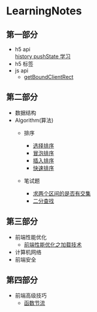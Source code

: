 # LearningNotes
## 第一部分
-   h5 api  
    [history pushState 学习](https://github.com/lyyh/FELearningNotes/blob/master/part%201/h5%20api/h5%20history.md)
-   h5 标签
-   js api
    -   [getBoundClientRect](https://github.com/lyyh/FELearningNotes/blob/master/part%201/js%20api/getBoundingClientRect/getBoundingClientRect.md)
## 第二部分
-   数据结构
-   Algorithm(算法)
    - 排序
        - [选择排序](https://github.com/lyyh/FELearningNotes/blob/master/part%202/%E6%8E%92%E5%BA%8F/%E9%80%89%E6%8B%A9%E6%8E%92%E5%BA%8F/selection.js)  
        - [冒泡排序](https://github.com/lyyh/FELearningNotes/tree/master/part%202/%E6%8E%92%E5%BA%8F/%E5%86%92%E6%B3%A1%E6%8E%92%E5%BA%8F)  
        - [插入排序](https://github.com/lyyh/FELearningNotes/tree/master/part%202/%E6%8E%92%E5%BA%8F/%E6%8F%92%E5%85%A5%E6%8E%92%E5%BA%8F)    
        - [快速排序](https://github.com/lyyh/FELearningNotes/tree/master/part%202/%E6%8E%92%E5%BA%8F/%E5%BF%AB%E9%80%9F%E6%8E%92%E5%BA%8F)

    - 笔试题
        - [求两个区间的是否有交集](https://github.com/lyyh/FELearningNotes/blob/master/part%202/%E9%9D%A2%E8%AF%95%E7%AE%97%E6%B3%95/%E5%8C%BA%E9%97%B4%E4%BA%A4%E9%9B%86/intersection.md)   
        - [二分查找](https://github.com/lyyh/FELearningNotes/tree/master/part%202/%E9%9D%A2%E8%AF%95%E7%AE%97%E6%B3%95/%08%E4%BA%8C%E5%88%86%E6%9F%A5%E6%89%BE)  
        
## 第三部分
-   前端性能优化  
    -   [前端性能优化之加载技术](https://github.com/lyyh/FELearningNotes/blob/master/part%204/%E5%89%8D%E7%AB%AF%E6%80%A7%E8%83%BD%E4%BC%98%E5%8C%96/%E5%89%8D%E7%AB%AF%E6%80%A7%E8%83%BD%E4%BC%98%E5%8C%96%E4%B9%8B%E5%8A%A0%E8%BD%BD%E6%8A%80%E6%9C%AF.md)   
-   计算机网络  
-   前端安全  

## 第四部分
-   前端高级技巧  
    -   [函数节流](https://github.com/lyyh/FELearningNotes/tree/master/part%204/%E5%89%8D%E7%AB%AF%E9%AB%98%E7%BA%A7%E6%8A%80%E5%B7%A7/%E5%87%BD%E6%95%B0%E8%8A%82%E6%B5%81)
    
